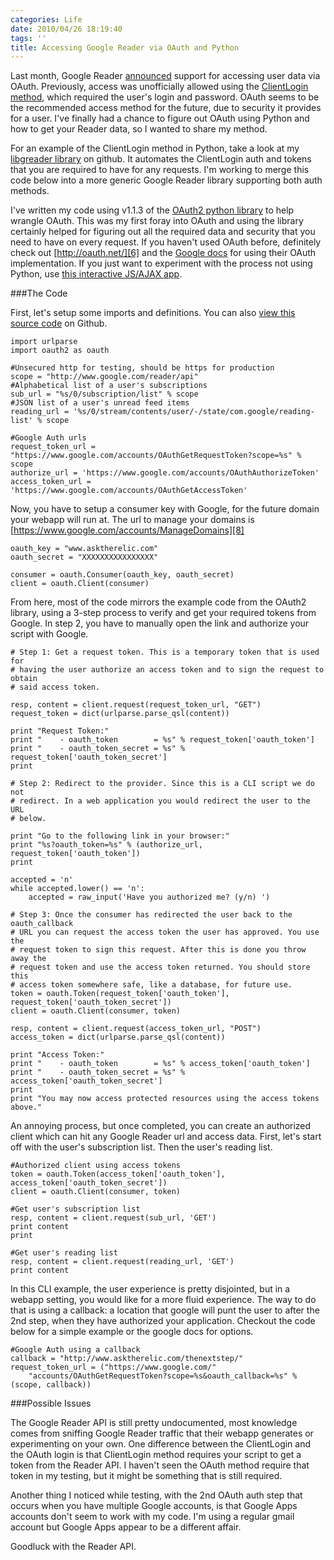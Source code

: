 ```yaml
---
categories: Life
date: 2010/04/26 18:19:40
tags: ''
title: Accessing Google Reader via OAuth and Python
---
```


Last month, Google Reader [announced][1] support for accessing user data via
OAuth. Previously, access was unofficially allowed using the [ClientLogin
method][2], which required the user's login and password. OAuth seems to be the
recommended access method for the future, due to security it provides for
a user. I've finally had a chance to figure out OAuth using Python and how to
get your Reader data, so I wanted to share my method.

For an example of the ClientLogin method in Python, take a look at my
[libgreader library][3] on github. It automates the ClientLogin auth and tokens
that you are required to have for any requests. I'm working to merge this code
below into a more generic Google Reader library supporting both auth methods.

I've written my code using v1.1.3 of the [OAuth2 python library][4] to help
wrangle OAuth. This was my first foray into OAuth and using the library
certainly helped for figuring out all the required data and security that you
need to have on every request. If you haven't used OAuth before, definitely
check out [http://oauth.net/][6] and the [Google docs][7] for using their OAuth
implementation. If you just want to experiment with the process not using
Python, use [this interactive JS/AJAX app][5].

###The Code

First, let's setup some imports and definitions. You can also [view this source
code][9] on Github.

    import urlparse
    import oauth2 as oauth

    #Unsecured http for testing, should be https for production
    scope = "http://www.google.com/reader/api"
    #Alphabetical list of a user's subscriptions
    sub_url = "%s/0/subscription/list" % scope
    #JSON list of a user's unread feed items
    reading_url = '%s/0/stream/contents/user/-/state/com.google/reading-list' % scope

    #Google Auth urls
    request_token_url = "https://www.google.com/accounts/OAuthGetRequestToken?scope=%s" % scope
    authorize_url = 'https://www.google.com/accounts/OAuthAuthorizeToken'
    access_token_url = 'https://www.google.com/accounts/OAuthGetAccessToken'

Now, you have to setup a consumer key with Google, for the future domain your
webapp will run at. The url to manage your domains is
[https://www.google.com/accounts/ManageDomains][8]

    oauth_key = "www.asktherelic.com"
    oauth_secret = "XXXXXXXXXXXXXXXX"

    consumer = oauth.Consumer(oauth_key, oauth_secret)
    client = oauth.Client(consumer)

From here, most of the code mirrors the example code from the OAuth2 library,
using a 3-step process to verify and get your required tokens from Google. In
step 2, you have to manually open the link and authorize your script with
Google.

    # Step 1: Get a request token. This is a temporary token that is used for 
    # having the user authorize an access token and to sign the request to obtain 
    # said access token.

    resp, content = client.request(request_token_url, "GET")
    request_token = dict(urlparse.parse_qsl(content))

    print "Request Token:"
    print "    - oauth_token        = %s" % request_token['oauth_token']
    print "    - oauth_token_secret = %s" % request_token['oauth_token_secret']
    print

    # Step 2: Redirect to the provider. Since this is a CLI script we do not
    # redirect. In a web application you would redirect the user to the URL
    # below.

    print "Go to the following link in your browser:"
    print "%s?oauth_token=%s" % (authorize_url, request_token['oauth_token'])
    print

    accepted = 'n'
    while accepted.lower() == 'n':
        accepted = raw_input('Have you authorized me? (y/n) ')

    # Step 3: Once the consumer has redirected the user back to the oauth_callback
    # URL you can request the access token the user has approved. You use the
    # request token to sign this request. After this is done you throw away the
    # request token and use the access token returned. You should store this
    # access token somewhere safe, like a database, for future use.
    token = oauth.Token(request_token['oauth_token'], request_token['oauth_token_secret'])
    client = oauth.Client(consumer, token)

    resp, content = client.request(access_token_url, "POST")
    access_token = dict(urlparse.parse_qsl(content))

    print "Access Token:"
    print "    - oauth_token        = %s" % access_token['oauth_token']
    print "    - oauth_token_secret = %s" % access_token['oauth_token_secret']
    print
    print "You may now access protected resources using the access tokens above."

An annoying process, but once completed, you can create an authorized client
which can hit any Google Reader url and access data. First, let's start off with
the user's subscription list. Then the user's reading list.

    #Authorized client using access tokens
    token = oauth.Token(access_token['oauth_token'], access_token['oauth_token_secret'])
    client = oauth.Client(consumer, token)

    #Get user's subscription list
    resp, content = client.request(sub_url, 'GET')
    print content
    print 

    #Get user's reading list
    resp, content = client.request(reading_url, 'GET')
    print content

In this CLI example, the user experience is pretty disjointed, but in a webapp setting, you would like for a more fluid experience. The way to do that is using a callback: a location that google will punt the user to after the 2nd step, when they have authorized your application. Checkout the code below for a simple example or the google docs for options.

    #Google Auth using a callback
    callback = "http://www.asktherelic.com/thenextstep/"
    request_token_url = ("https://www.google.com/"
        "accounts/OAuthGetRequestToken?scope=%s&oauth_callback=%s" % (scope, callback))

###Possible Issues

The Google Reader API is still pretty undocumented, most knowledge comes from
sniffing Google Reader traffic that their webapp generates or experimenting on
your own. One difference between the ClientLogin and the OAuth login is that
ClientLogin method requires your script to get a token from the Reader API.
I haven't seen the OAuth method require that token in my testing, but it might
be something that is still required.

Another thing I noticed while testing, with the 2nd OAuth auth step that occurs
when you have multiple Google accounts, is that Google Apps accounts don't seem
to work with my code. I'm using a regular gmail account but Google Apps appear
to be a different affair.

Goodluck with the Reader API.

[1]: http://groups.google.com/group/fougrapi/browse_thread/thread/4430c9a6dea4d70f "Groups post on OAuth access"
[2]: http://code.google.com/apis/accounts/docs/AuthForInstalledApps.html "Authentication using ClientLogin"
[3]: http://github.com/askedrelic/libgreader "Python library for working with Google Reader"
[4]: http://github.com/simplegeo/python-oauth2/ "OAuth2 v1.1.3"
[5]: http://googlecodesamples.com/oauth_playground/ "Interactive OAuth using AJAX"
[6]: http://oauth.net/
[7]: http://code.google.com/apis/accounts/docs/OAuth.html "docs for Google OAuth for Webapps"
[8]: https://www.google.com/accounts/ManageDomains "Getting your OAuth key/secret"
[9]: http://gist.github.com/380090
